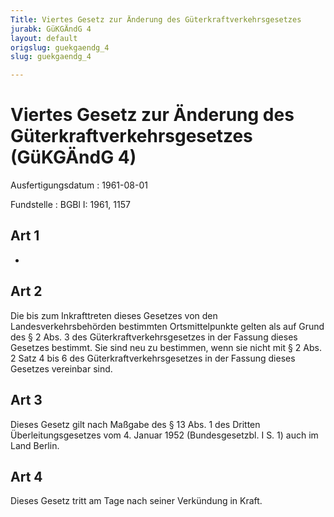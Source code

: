 ```yaml
---
Title: Viertes Gesetz zur Änderung des Güterkraftverkehrsgesetzes
jurabk: GüKGÄndG 4
layout: default
origslug: guekgaendg_4
slug: guekgaendg_4

---
```


# Viertes Gesetz zur Änderung des Güterkraftverkehrsgesetzes (GüKGÄndG 4)

Ausfertigungsdatum
:   1961-08-01

Fundstelle
:   BGBl I: 1961, 1157



## Art 1

-


## Art 2

Die bis zum Inkrafttreten dieses Gesetzes von den
Landesverkehrsbehörden bestimmten Ortsmittelpunkte gelten als auf
Grund des § 2 Abs. 3 des Güterkraftverkehrsgesetzes in der Fassung
dieses Gesetzes bestimmt. Sie sind neu zu bestimmen, wenn sie nicht
mit § 2 Abs. 2 Satz 4 bis 6 des Güterkraftverkehrsgesetzes in der
Fassung dieses Gesetzes vereinbar sind.


## Art 3

Dieses Gesetz gilt nach Maßgabe des § 13 Abs. 1 des Dritten
Überleitungsgesetzes vom 4. Januar 1952 (Bundesgesetzbl. I S. 1) auch
im Land Berlin.


## Art 4

Dieses Gesetz tritt am Tage nach seiner Verkündung in Kraft.

